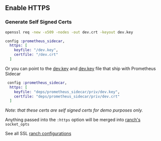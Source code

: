 ## Enable HTTPS

### Generate Self Signed Certs
```bash
openssl req -new -x509 -nodes -out dev.crt -keyout dev.key
```

```elixir
config :prometheus_sidecar,
  https: [
    keyfile: "/dev.key",
    certfile: "/dev.crt"
  ]
```

Or you can point to the [dev.key](../priv/dev.key) and [dev.key](../priv/dev.crt) file that ship with Prometheus Sidecar
```elixir
 config :prometheus_sidecar,
  https: [
    keyfile: "deps/prometheus_sidecar/priv/dev.key",
    certfile: "deps/prometheus_sidecar/priv/dev.crt"
  ]
```
_Note: that these certs are self signed certs for demo purposes only._

Anything passed into the `:https` option will be merged into [ranch's](https://ninenines.eu/docs/en/ranch/1.6/manual/ranch/) `socket_opts`

See all SSL [ranch configurations](https://ninenines.eu/docs/en/ranch/1.7/manual/ranch_ssl/) 